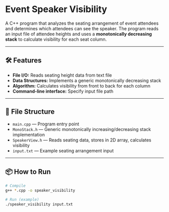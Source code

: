 # Event Speaker Visibility

A C++ program that analyzes the seating arrangement of event attendees and determines which attendees can see the speaker. The program reads an input file of attendee heights and uses a **monotonically decreasing stack** to calculate visibility for each seat column.

---

## 🛠 Features
- **File I/O:** Reads seating height data from text file
- **Data Structures:** Implements a generic monotonically decreasing stack
- **Algorithm:** Calculates visibility from front to back for each column
- **Command-line interface:** Specify input file path

---

## 📂 File Structure
- `main.cpp` — Program entry point
- `MonoStack.h` — Generic monotonically increasing/decreasing stack implementation
- `SpeakerView.h` — Reads seating data, stores in 2D array, calculates visibility
- `input.txt` — Example seating arrangement input

---

## 📦 How to Run
```bash
# Compile
g++ *.cpp -o speaker_visibility

# Run (example)
./speaker_visibility input.txt
